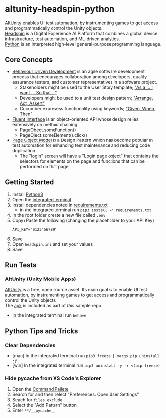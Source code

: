 # altunity-headspin-python
[AltUnity](https://altom.gitlab.io/altunity/altunitytester) enables UI test automation, by instrumenting games to get access and programmatically control the Unity objects.</br>
[Headspin](https://cucumber.io/) is a Digital Experience AI Platform that combines a global device infrastructure, test automation, and ML-driven analytics. </br>
[Python](https://www.python.org/) is an interpreted high-level general-purpose programming language.

## Core Concepts
* [Behaviour Driven Development](https://en.wikipedia.org/wiki/Behavior-driven_development) is an agile software development process that encourages collaboration among developers, quality assurance testers, and customer representatives in a software project.
  * Stakeholders might be used to the User Story template; ["As a … I want … So that …"](https://martinfowler.com/bliki/UserStory.html)
  * Developers might be used to a unit test design pattern; ["Arrange, Act, Assert"](http://wiki.c2.com/?ArrangeActAssert)
  * Cucumber expresess functionality using keywords; ["Given, When, Then"](https://en.wikipedia.org/wiki/Given-When-Then)
* [Fluent Interface](https://en.wikipedia.org/wiki/Fluent_interface) is an object-oriented API whose design relies extensively on method chaining.
  * PageObect.someFunction()
  * PageOject.someElement().click()
* [Page Object Model](https://www.selenium.dev/documentation/en/guidelines_and_recommendations/page_object_models/) is a Design Pattern which has become popular in test automation for enhancing test maintenance and reducing code duplication. </br>
  * The "login" screen will have a "Login page object" that contains the selectors for elements on the page and functions that can be performed on that page.

## Getting Started
1. Install [Python3](https://www.python.org/downloads/)
1. Open the [integrated terminal](https://code.visualstudio.com/docs/editor/integrated-terminal)
1. Install dependencies noted in [requirements.txt](/requirements.txt)
   * In the integrated terminal run `pip3 install -r requirements.txt`
1. In the root folder create a new file called `.env`
1. Copy+Paste the following (changing the placeholder to your API Key)
   ```
   API_KEY="0123456789"
   ```
1. Save
1. Open `headspin.ini` and set your values
1. Save

## Run Tests

### AltUnity (Unity Mobile Apps)
[AltUnity](https://altom.gitlab.io/altunity/altunitytester) is a free, open source asset. Its main goal is to enable UI test automation, by instrumenting games to get access and programmatically control the Unity objects.</br>
The [apk](/trashcat.apk) is included as part of _this_ sample repo.

   * In the integrated terminal run `behave`

## Python Tips and Tricks

### Clear Dependencies

   * [mac] In the integrated terminal run `pip3 freeze | xargs pip uninstall -y`
   * [win] In the integrated terminal run `pip3 uninstall -y -r <(pip freeze)`

### Hide pycache from VS Code's Explorer
1. Open the [Command Pallete](https://code.visualstudio.com/docs/getstarted/userinterface#_command-palette)
1. Search for and then select "Preferences: Open User Settings"
1. Seach for `files.exclude`
1. Select the "Add Pattern" button
1. Enter `**/__pycache__`
